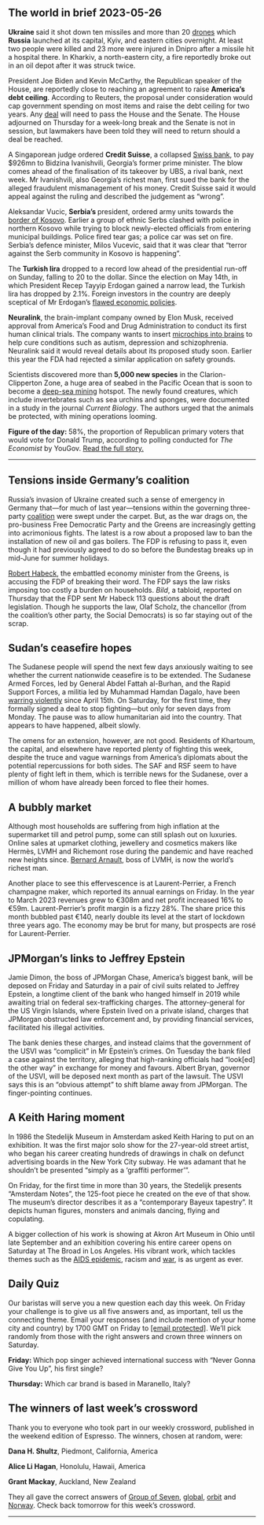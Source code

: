 ## The world in brief 2023-05-26

<strong>Ukraine </strong>said it shot down ten missiles and more than 20 [drones](https://www.economist.com/science-and-technology/2023/05/08/how-ukrainians-modify-civilian-drones-for-military-use) which <strong>Russia</strong> launched at its capital, Kyiv, and eastern cities overnight. At least two people were killed and 23 more were injured in Dnipro after a missile hit a hospital there. In Kharkiv, a north-eastern city, a fire reportedly broke out in an oil depot after it was struck twice. 

President Joe Biden and Kevin McCarthy, the Republican speaker of the House, are reportedly close to reaching an agreement to raise <strong>America’s debt ceiling</strong>. According to Reuters, the proposal under consideration would cap government spending on most items and raise the debt ceiling for two years. Any [deal](https://www.economist.com/united-states/2023/05/19/could-the-14th-amendment-fix-americas-debt-ceiling-debacle) will need to pass the House and the Senate. The House adjourned on Thursday for a week-long break and the Senate is not in session, but lawmakers have been told they will need to return should a deal be reached.

A Singaporean judge ordered <strong>Credit Suisse</strong>, a collapsed [Swiss bank](https://www.economist.com/finance-and-economics/2023/03/19/a-momentous-but-unhappy-union-ubs-saves-credit-suisse), to pay $926mn to Bidzina Ivanishvili, Georgia’s former prime minister. The blow comes ahead of the finalisation of its takeover by UBS, a rival bank, next week. Mr Ivanishvili, also Georgia’s richest man, first sued the bank for the alleged fraudulent mismanagement of his money. Credit Suisse said it would appeal against the ruling and described the judgement as “wrong”.

Aleksandar Vucic, <strong>Serbia’s </strong>president, ordered army units towards the [border of Kosovo](https://www.economist.com/europe/2022/12/20/kosovo-and-serbia-are-on-the-verge-of-conflict-again). Earlier a group of ethnic Serbs clashed with police in northern Kosovo while trying to block newly-elected officials from entering municipal buildings. Police fired tear gas; a police car was set on fire. Serbia’s defence minister, Milos Vucevic, said that it was clear that “terror against the Serb community in Kosovo is happening”.

The <strong>Turkish lira</strong> dropped to a record low ahead of the presidential run-off on Sunday, falling to 20 to the dollar. Since the election on May 14th, in which President Recep Tayyip Erdogan gained a narrow lead, the Turkish lira has dropped by 2.1%. Foreign investors in the country are deeply sceptical of Mr Erdogan’s [flawed economic policies](https://www.economist.com/europe/2023/05/14/recep-tayyip-erdogan-beats-his-challenger-as-turkey-votes). 

<strong>Neuralink</strong>, the brain-implant company owned by Elon Musk, received approval from America’s Food and Drug Administration to conduct its first human clinical trials. The company wants to insert [microchips into brains](https://www.economist.com/technology-quarterly/2022/09/22/crossing-the-brains-electrical-frontier) to help cure conditions such as autism, depression and schizophrenia. Neuralink said it would reveal details about its proposed study soon. Earlier this year the FDA had rejected a similar application on safety grounds. 

Scientists discovered more than <strong>5,000 new species</strong> in the Clarion-Clipperton Zone, a huge area of seabed in the Pacific Ocean that is soon to become a [deep-sea mining](https://staging2-backtoblue.economist.com/deep-sea-mining-time-for-a-deep-freeze/) hotspot. The newly found creatures, which include invertebrates such as sea urchins and sponges, were documented in a study in the journal <em>Current Biology</em>. The authors urged that the animals be protected, with mining operations looming.

<strong>Figure of the day: </strong>58%, the proportion of Republican primary voters that would vote for Donald Trump, according to polling conducted for <em>The Economist </em>by YouGov. [Read the full story. ](https://www.economist.com/briefing/2023/05/24/ron-desantis-has-little-chance-of-beating-donald-trump)

----------

## Tensions inside Germany’s coalition

Russia’s invasion of Ukraine created such a sense of emergency in Germany that—for much of last year—tensions within the governing three-party [coalition](https://www.economist.com/europe/2022/12/07/germanys-ruling-coalition-marks-its-first-anniversary) were swept under the carpet. But, as the war drags on, the pro-business Free Democratic Party and the Greens are increasingly getting into acrimonious fights. The latest is a row about a proposed law to ban the installation of new oil and gas boilers. The FDP is refusing to pass it, even though it had previously agreed to do so before the Bundestag breaks up in mid-June for summer holidays.

[Robert Habeck](https://www.economist.com/europe/2023/01/30/pragmatism-paints-a-paler-shade-of-green), the embattled economy minister from the Greens, is accusing the FDP of breaking their word. The FDP says the law risks imposing too costly a burden on households. <em>Bild</em>, a tabloid, reported on Thursday that the FDP sent Mr Habeck 113 questions about the draft legislation. Though he supports the law, Olaf Scholz, the chancellor (from the coalition’s other party, the Social Democrats) is so far staying out of the scrap. 

## Sudan’s ceasefire hopes

The Sudanese people will spend the next few days anxiously waiting to see whether the current nationwide ceasefire is to be extended. The Sudanese Armed Forces, led by General Abdel Fattah al-Burhan, and the Rapid Support Forces, a militia led by Muhammad Hamdan Dagalo, have been[ warring violently](https://www.economist.com/middle-east-and-africa/2023/05/03/sudans-war-is-home-grown-but-risks-drawing-in-outsiders) since April 15th. On Saturday, for the first time, they formally signed a deal to stop fighting—but only for seven days from Monday. The pause was to allow humanitarian aid into the country. That appears to have happened, albeit slowly. 

The omens for an extension, however, are not good. Residents of Khartoum, the capital, and elsewhere have reported plenty of fighting this week, despite the truce and vague warnings from America’s diplomats about the potential repercussions for both sides. The SAF and RSF seem to have plenty of fight left in them, which is terrible news for the Sudanese, over a million of whom have already been forced to flee their homes. 

## A bubbly market

Although most households are suffering from high inflation at the supermarket till and petrol pump, some can still splash out on luxuries. Online sales at upmarket clothing, jewellery and cosmetics makers like Hermès, LVMH and Richemont rose during the pandemic and have reached new heights since. [Bernard Arnault](https://www.economist.com/business/2022/12/20/how-bernard-arnault-became-the-worlds-richest-person), boss of LVMH, is now the world’s richest man. 

Another place to see this effervescence is at Laurent-Perrier, a French champagne maker, which reported its annual earnings on Friday. In the year to March 2023 revenues grew to €308m and net profit increased 16% to €59m. Laurent-Perrier’s profit margin is a fizzy 28%. The share price this month bubbled past €140, nearly double its level at the start of lockdown three years ago. The economy may be brut for many, but prospects are rosé for Laurent-Perrier.

## JPMorgan’s links to Jeffrey Epstein

Jamie Dimon, the boss of JPMorgan Chase, America’s biggest bank, will be deposed on Friday and Saturday in a pair of civil suits related to Jeffrey Epstein, a longtime client of the bank who hanged himself in 2019 while awaiting trial on federal sex-trafficking charges. The attorney-general for the US Virgin Islands, where Epstein lived on a private island, charges that JPMorgan obstructed law enforcement and, by providing financial services, facilitated his illegal activities.

The bank denies these charges, and instead claims that the government of the USVI was “complicit” in Mr Epstein’s crimes. On Tuesday the bank filed a case against the territory, alleging that high-ranking officials had “look[ed] the other way” in exchange for money and favours. Albert Bryan, governor of the USVI, will be deposed next month as part of the lawsuit. The USVI says this is an “obvious attempt” to shift blame away from JPMorgan. The finger-pointing continues. 

## A Keith Haring moment

In 1986 the Stedelijk Museum in Amsterdam asked Keith Haring to put on an exhibition. It was the first major solo show for the 27-year-old street artist, who began his career creating hundreds of drawings in chalk on defunct advertising boards in the New York City subway. He was adamant that he shouldn’t be presented “simply as a ‘graffiti performer’”.

On Friday, for the first time in more than 30 years, the Stedelijk presents “Amsterdam Notes”, the 125-foot piece he created on the eve of that show. The museum’s director describes it as a “contemporary Bayeux tapestry”. It depicts human figures, monsters and animals dancing, flying and copulating.

A bigger collection of his work is showing at Akron Art Museum in Ohio until late September and an exhibition covering his entire career opens on Saturday at The Broad in Los Angeles. His vibrant work, which tackles themes such as the [AIDS epidemic](https://www.economist.com/1843/2019/06/13/how-keith-harings-art-forced-us-to-talk-about-aids), racism and [war](https://www.economist.com/prospero/2014/11/21/political-lines), is as urgent as ever.

## Daily Quiz

Our baristas will serve you a new question each day this week. On Friday your challenge is to give us all five answers and, as important, tell us the connecting theme. Email your responses (and include mention of your home city and country) by 1700 GMT on Friday to [<span class="__cf_email__" data-cfemail="b0e1c5d9caf5c3c0c2d5c3c3dff0d5d3dfdedfddd9c3c49ed3dfdd">[email&#160;protected]</span>](https://mail.google.com/mail/?view=cm&amp;fs=1&amp;tf=1&amp;to=QuizEspresso@economist.com). We’ll pick randomly from those with the right answers and crown three winners on Saturday.

<strong>Friday: </strong>Which pop singer achieved international success with “Never Gonna Give You Up”, his first single?

<strong>Thursday:</strong> Which car brand is based in Maranello, Italy?

## The winners of last week’s crossword

Thank you to everyone who took part in our weekly crossword, published in the weekend edition of Espresso. The winners, chosen at random, were: 

<strong>Dana H. Shultz</strong>, Piedmont, California, America

<strong>Alice Li Hagan</strong>, Honolulu, Hawaii, America

<strong>Grant Mackay</strong>, Auckland, New Zealand

They all gave the correct answers of [Group of Seven](https://www.economist.com/asia/2023/05/16/can-the-west-win-over-the-rest-of-the-world), [global](https://www.economist.com/leaders/2023/05/18/the-fight-over-the-future-of-global-payments), [orbit](https://www.economist.com/science-and-technology/2023/05/17/artists-hope-to-turn-selfies-into-comets) and [Norway](https://www.economist.com/international/2023/05/15/europe-cant-decide-how-to-unplug-from-china). Check back tomorrow for this week’s crossword. 

----------
